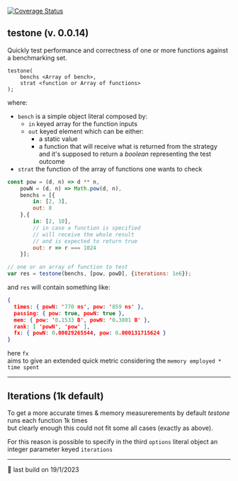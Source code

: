 [![Coverage Status](https://coveralls.io/repos/github/fedeghe/testone/badge.svg?branch=master)](https://coveralls.io/github/fedeghe/testone?branch=master)
## testone (v. 0.0.14)

Quickly test performance and correctness of one or more functions against a benchmarking set.  

```
testone(
    benchs <Array of bench>,
    strat <function or Array of functions>
);
```
where:
- `bench` is a simple object literal composed by:  
    - `in` keyed array for the function inputs 
    - `out` keyed element which can be either:  
        - a static value  
        - a function that will receive what is returned from the strategy  
        and it's supposed to return a _boolean_ representing the test outcome
- `strat` the function of the array of functions one wants to check


``` js 
const pow = (d, n) => d ** n,
    powN = (d, n) => Math.pow(d, n),
    benchs = [{
        in: [2, 3],
        out: 8
    },{
        in: [2, 10],
        // in case a function is specified
        // will receive the whole result
        // and is expected to return true
        out: r => r === 1024
    }];

// one or an array of function to test
var res = testone(benchs, [pow, powD], {iterations: 1e6});
```

and `res` will contain something like: 

``` json 
{
  times: { powN: '770 ns', pow: '859 ns' },
  passing: { pow: true, powN: true },
  mem: { pow: '0.1533 B', powN: '0.3801 B' },
  rank: [ 'powN', 'pow' ],
  fx: { powN: 0.00029265544, pow: 0.000131715624 }
}
```

here `fx`   
aims to give an extended quick metric considering the `memory employed * time spent`

---
## Iterations (1k default)
To get a more accurate times & memory measurerements by default _testone_ runs each function 1k times  
but clearly enough this could not fit some all cases (exactly as above). 

For this reason is possible to specify in the third `options` literal object an integer parameter keyed `iterations`  

---

🤟 last build on 19/1/2023  
